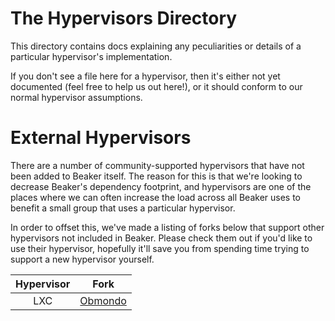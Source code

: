 # The Hypervisors Directory

This directory contains docs explaining any peculiarities or details of a particular
hypervisor's implementation.

If you don't see a file here for a hypervisor, then it's either not yet documented
(feel free to help us out here!), or it should conform to our normal hypervisor
assumptions.

# External Hypervisors

There are a number of community-supported hypervisors that have not been added to
Beaker itself. The reason for this is that we're looking to decrease Beaker's
dependency footprint, and hypervisors are one of the places where we can often
increase the load across all Beaker uses to benefit a small group that uses a
particular hypervisor.

In order to offset this, we've made a listing of forks below that support other
hypervisors not included in Beaker. Please check them out if you'd
like to use their hypervisor, hopefully it'll save you from spending time
trying to support a new hypervisor yourself.

| Hypervisor | Fork                                               |
|:----------:|:--------------------------------------------------:|
| LXC        | [Obmondo](https://github.com/Obmondo/beaker) |
